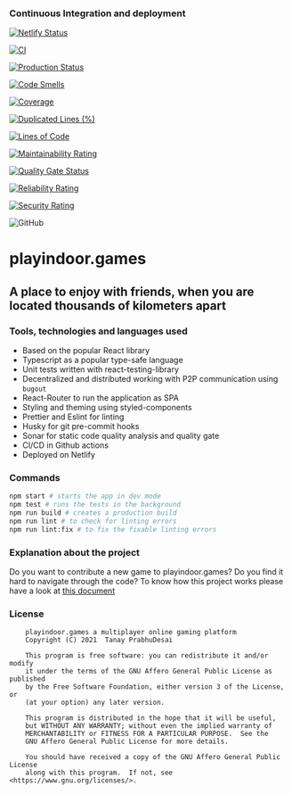 ### Continuous Integration and deployment

[![Netlify Status](https://api.netlify.com/api/v1/badges/767f5835-23d6-49bb-b9ea-128c3bafde3f/deploy-status)](https://app.netlify.com/sites/playindoor.games/deploys)

[![CI](https://github.com/tanayseven/playindoor.games/workflows/CI/badge.svg)](https://github.com/tanayseven/playindoor.games/actions)

[![Production Status](https://img.shields.io/website?down_color=red&down_message=Production%20is%20Down&up_color=green&up_message=Production%20is%20Up&url=https%3A%2F%2Fplayindoor-games.netlify.app%2F)](https://playindoor-games.netlify.app/#/)

[![Code Smells](https://sonarcloud.io/api/project_badges/measure?project=tanayseven_playindoor.games&metric=code_smells)](https://sonarcloud.io/dashboard?id=tanayseven_playindoor.games)

[![Coverage](https://sonarcloud.io/api/project_badges/measure?project=tanayseven_playindoor.games&metric=coverage)](https://sonarcloud.io/dashboard?id=tanayseven_playindoor.games)

[![Duplicated Lines (%)](https://sonarcloud.io/api/project_badges/measure?project=tanayseven_playindoor.games&metric=duplicated_lines_density)](https://sonarcloud.io/dashboard?id=tanayseven_playindoor.games)

[![Lines of Code](https://sonarcloud.io/api/project_badges/measure?project=tanayseven_playindoor.games&metric=ncloc)](https://sonarcloud.io/dashboard?id=tanayseven_playindoor.games)

[![Maintainability Rating](https://sonarcloud.io/api/project_badges/measure?project=tanayseven_playindoor.games&metric=sqale_rating)](https://sonarcloud.io/dashboard?id=tanayseven_playindoor.games)

[![Quality Gate Status](https://sonarcloud.io/api/project_badges/measure?project=tanayseven_playindoor.games&metric=alert_status)](https://sonarcloud.io/dashboard?id=tanayseven_playindoor.games)

[![Reliability Rating](https://sonarcloud.io/api/project_badges/measure?project=tanayseven_playindoor.games&metric=reliability_rating)](https://sonarcloud.io/dashboard?id=tanayseven_playindoor.games)

[![Security Rating](https://sonarcloud.io/api/project_badges/measure?project=tanayseven_playindoor.games&metric=security_rating)](https://sonarcloud.io/dashboard?id=tanayseven_playindoor.games)

![GitHub](https://img.shields.io/github/license/tanayseven/playindoor.games?style=plastic)


# playindoor.games

## A place to enjoy with friends, when you are located thousands of kilometers apart

### Tools, technologies and languages used

- Based on the popular React library
- Typescript as a popular type-safe language
- Unit tests written with react-testing-library
- Decentralized and distributed working with P2P communication using `bugout`
- React-Router to run the application as SPA
- Styling and theming using styled-components
- Prettier and Eslint for linting
- Husky for git pre-commit hooks
- Sonar for static code quality analysis and quality gate
- CI/CD in Github actions
- Deployed on Netlify

### Commands
```bash
npm start # starts the app in dev mode
npm test # runs the tests in the background
npm run build # creates a production build
npm run lint # to check for linting errors
npm run lint:fix # to fix the fixable linting errors
```

### Explanation about the project

Do you want to contribute a new game to playindoor.games? Do you find it hard to navigate through the code?
To know how this project works please have a look at [this document](docs/README.md) 

### License

```
    playindoor.games a multiplayer online gaming platform
    Copyright (C) 2021  Tanay PrabhuDesai

    This program is free software: you can redistribute it and/or modify
    it under the terms of the GNU Affero General Public License as published
    by the Free Software Foundation, either version 3 of the License, or
    (at your option) any later version.

    This program is distributed in the hope that it will be useful,
    but WITHOUT ANY WARRANTY; without even the implied warranty of
    MERCHANTABILITY or FITNESS FOR A PARTICULAR PURPOSE.  See the
    GNU Affero General Public License for more details.

    You should have received a copy of the GNU Affero General Public License
    along with this program.  If not, see <https://www.gnu.org/licenses/>.
```
